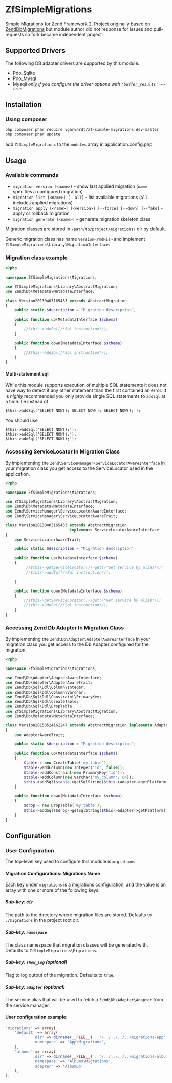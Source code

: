 # ZfSimpleMigrations

Simple Migrations for Zend Framework 2. Project originally based on [ZendDbMigrations](https://github.com/vadim-knyzev/ZendDbMigrations) but module author did not response for issues and pull-requests so fork became independent project.


## Supported Drivers
The following DB adapter drivers are supported by this module.

  * Pdo_Sqlite
  * Pdo_Mysql
  * Mysqli _only if you configure the driver options with `'buffer_results' => true`_


## Installation

### Using composer

```bash
php composer.phar require vgarvardt/zf-simple-migrations:dev-master
php composer.phar update
```
add `ZfSimpleMigrations` to the `modules` array in application.config.php

## Usage

### Available commands

* `migration version [<name>]` - show last applied migration (`name` specifies a configured migration)
* `migration list [<name>] [--all]` - list available migrations (`all` includes applied migrations)
* `migration apply [<name>] [<version>] [--force] [--down] [--fake]` - apply or rollback migration
* `migration generate [<name>]` - generate migration skeleton class

Migration classes are stored in `/path/to/project/migrations/` dir by default.

Generic migration class has name `Version<YmdHis>` and implement `ZfSimpleMigrations\Library\MigrationInterface`.

### Migration class example

``` php
<?php

namespace ZfSimpleMigrations\Migrations;

use ZfSimpleMigrations\Library\AbstractMigration;
use Zend\Db\Metadata\MetadataInterface;

class Version20130403165433 extends AbstractMigration
{
    public static $description = "Migration description";

    public function up(MetadataInterface $schema)
    {
        //$this->addSql(/*Sql instruction*/);
    }

    public function down(MetadataInterface $schema)
    {
        //$this->addSql(/*Sql instruction*/);
    }
}
```

#### Multi-statement sql
While this module supports execution of multiple SQL statements it does not have way to detect if any other statement than the first contained an error. It is *highly* recommended you only provide single SQL statements to `addSql` at a time.
I.e instead of

```
$this->addSql('SELECT NOW(); SELECT NOW(); SELECT NOW();');
```

You should use

```
$this->addSql('SELECT NOW();');
$this->addSql('SELECT NOW();');
$this->addSql('SELECT NOW();');
```

### Accessing ServiceLocator In Migration Class

By implementing the `Zend\ServiceManager\ServiceLocatorAwareInterface` in your migration class you get access to the
ServiceLocator used in the application.

``` php
<?php

namespace ZfSimpleMigrations\Migrations;

use ZfSimpleMigrations\Library\AbstractMigration;
use Zend\Db\Metadata\MetadataInterface;
use Zend\ServiceManager\ServiceLocatorAwareInterface;
use Zend\ServiceManager\ServiceLocatorAwareTrait;

class Version20130403165433 extends AbstractMigration
                            implements ServiceLocatorAwareInterface
{
    use ServiceLocatorAwareTrait;

    public static $description = "Migration description";

    public function up(MetadataInterface $schema)
    {
         //$this->getServiceLocator()->get(/*Get service by alias*/);
         //$this->addSql(/*Sql instruction*/);

    }

    public function down(MetadataInterface $schema)
    {
        //$this->getServiceLocator()->get(/*Get service by alias*/);
        //$this->addSql(/*Sql instruction*/);
    }
}
```

### Accessing Zend Db Adapter In Migration Class

By implementing the `Zend\Db\Adapter\AdapterAwareInterface` in your migration class you get access to the
Db Adapter configured for the migration.

```php
<?php

namespace ZfSimpleMigrations\Migrations;

use Zend\Db\Adapter\AdapterAwareInterface;
use Zend\Db\Adapter\AdapterAwareTrait;
use Zend\Db\Sql\Ddl\Column\Integer;
use Zend\Db\Sql\Ddl\Column\Varchar;
use Zend\Db\Sql\Ddl\Constraint\PrimaryKey;
use Zend\Db\Sql\Ddl\CreateTable;
use Zend\Db\Sql\Ddl\DropTable;
use ZfSimpleMigrations\Library\AbstractMigration;
use Zend\Db\Metadata\MetadataInterface;

class Version20150524162247 extends AbstractMigration implements AdapterAwareInterface
{
    use AdapterAwareTrait;

    public static $description = "Migration description";

    public function up(MetadataInterface $schema)
    {
        $table = new CreateTable('my_table');
        $table->addColumn(new Integer('id', false));
        $table->addConstraint(new PrimaryKey('id'));
        $table->addColumn(new Varchar('my_column', 64));
        $this->addSql($table->getSqlString($this->adapter->getPlatform()));
    }

    public function down(MetadataInterface $schema)
    {
        $drop = new DropTable('my_table');
        $this->addSql($drop->getSqlString($this->adapter->getPlatform()));
    }
}
```


## Configuration
  
### User Configuration

The top-level key used to configure this module is `migrations`. 

#### Migration Configurations: Migrations Name

Each key under `migrations` is a migrations configuration, and the value is an array with one or more of
the following keys.

##### Sub-key: `dir`

The path to the directory where migration files are stored. Defaults to `./migrations` in the project root dir.

##### Sub-key: `namespace` 

The class namespace that migration classes will be generated with. Defaults to `ZfSimpleMigrations\Migrations`.

##### Sub-key: `show_log` (optional)

Flag to log output of the migration. Defaults to `true`.

##### Sub-key: `adapter` (optional)

The service alias that will be used to fetch a `Zend\Db\Adapter\Adapter` from the service manager.

#### User configuration example:

```php
'migrations' => array(
    'default' => array(
            'dir' => dirname(__FILE__) . '/../../../../migrations-app',
            'namespace' => 'App\Migrations',    
    ),
    'albums' => array(
            'dir' => dirname(__FILE__) . '/../../../../migrations-albums',
            'namespace' => 'Albums\Migrations',
            'adapter' => 'AlbumDb'    
    ),
),
```

